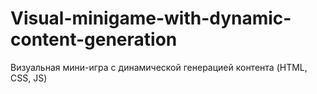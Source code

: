 # Visual-minigame-with-dynamic-content-generation
Визуальная мини-игра с динамической генерацией контента (HTML, CSS, JS)
